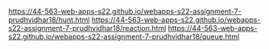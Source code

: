 
 https://44-563-web-apps-s22.github.io/webapps-s22-assignment-7-prudhvidhar18/hunt.html
 https://44-563-web-apps-s22.github.io/webapps-s22-assignment-7-prudhvidhar18/reaction.html
 https://44-563-web-apps-s22.github.io/webapps-s22-assignment-7-prudhvidhar18/queue.html